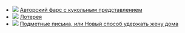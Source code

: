 * ![](/books/dramaturgy/Генри%20Филдинг/Авторский%20фарс%20с%20кукольным%20представлением.jpg) [Авторский фарс с кукольным представлением](/books/dramaturgy/Генри%20Филдинг/Авторский%20фарс%20с%20кукольным%20представлением)
* ![](/books/dramaturgy/Генри%20Филдинг/Лотерея.jpg) [Лотерея](/books/dramaturgy/Генри%20Филдинг/Лотерея)
* ![](/books/dramaturgy/Генри%20Филдинг/Подметные%20письма,%20или%20Новый%20способ%20удержать%20жену%20дома.jpg) [Подметные письма, или Новый способ удержать жену дома](/books/dramaturgy/Генри%20Филдинг/Подметные%20письма,%20или%20Новый%20способ%20удержать%20жену%20дома)